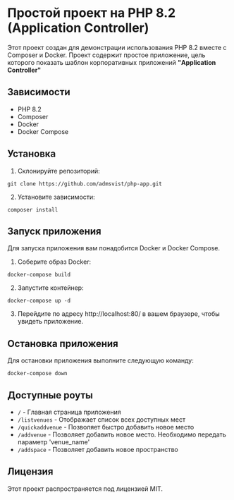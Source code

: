 # Простой проект на PHP 8.2 (Application Controller)

Этот проект создан для демонстрации использования PHP 8.2 вместе с Composer и Docker. Проект содержит простое
приложение, цель которого показать шаблон корпоративных приложений **"Application Controller"**

## Зависимости

* PHP 8.2
* Composer
* Docker
* Docker Compose

## Установка

1. Склонируйте репозиторий:

```
git clone https://github.com/admsvist/php-app.git
```

2. Установите зависимости:

```
composer install
```

## Запуск приложения

Для запуска приложения вам понадобится Docker и Docker Compose.

1. Соберите образ Docker:

```
docker-compose build
```

2. Запустите контейнер:

```
docker-compose up -d
```

3. Перейдите по адресу http://localhost:80/ в вашем браузере, чтобы увидеть приложение.

## Остановка приложения

Для остановки приложения выполните следующую команду:

```
docker-compose down
```

## Доступные роуты

- `/` - Главная страница приложения
- `/listvenues` - Отображает список всех доступных мест
- `/quickaddvenue` - Позволяет быстро добавить новое место
- `/addvenue` - Позволяет добавить новое место. Необходимо передать параметр 'venue_name'
- `/addspace` - Позволяет добавить новое пространство

## Лицензия

Этот проект распространяется под лицензией MIT.